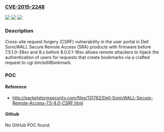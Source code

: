 ### [CVE-2015-2248](https://cve.mitre.org/cgi-bin/cvename.cgi?name=CVE-2015-2248)
![](https://img.shields.io/static/v1?label=Product&message=n%2Fa&color=blue)
![](https://img.shields.io/static/v1?label=Version&message=n%2Fa&color=blue)
![](https://img.shields.io/static/v1?label=Vulnerability&message=n%2Fa&color=brighgreen)

### Description

Cross-site request forgery (CSRF) vulnerability in the user portal in Dell SonicWALL Secure Remote Access (SRA) products with firmware before 7.5.1.0-38sv and 8.x before 8.0.0.1-16sv allows remote attackers to hijack the authentication of users for requests that create bookmarks via a crafted request to cgi-bin/editBookmark.

### POC

#### Reference
- http://packetstormsecurity.com/files/131762/Dell-SonicWALL-Secure-Remote-Access-7.5-8.0-CSRF.html

#### Github
No GitHub POC found.

